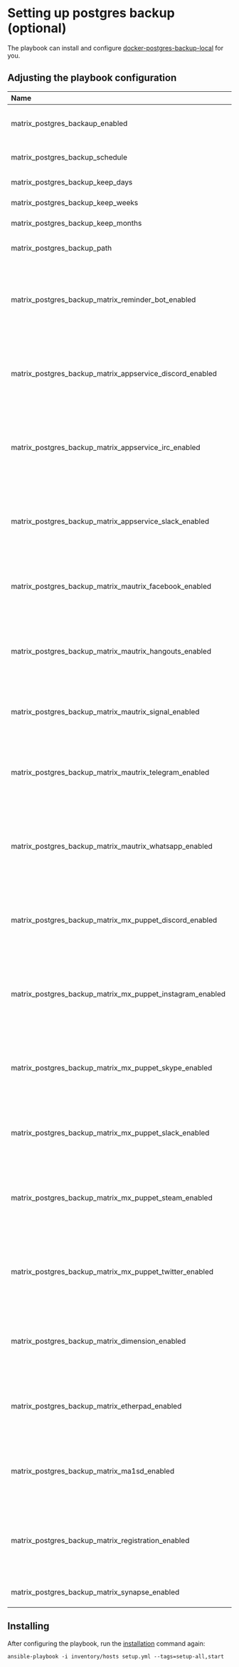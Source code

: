 # Setting up postgres backup (optional)

The playbook can install and configure [docker-postgres-backup-local](https://github.com/prodrigestivill/docker-postgres-backup-local) for you.

## Adjusting the playbook configuration

| Name                              | Default value                | Description                                                      |
| :-------------------------------- | :--------------------------- | :--------------------------------------------------------------- |
|matrix_postgres_backaup_enabled|false|Set to true to use [docker-postgres-backup-local](https://github.com/prodrigestivill/docker-postgres-backup-local) to create automatic database backups|
|matrix_postgres_backup_schedule| '@daily' |Cron-schedule specifying the interval between postgres backups.|
|matrix_postgres_backup_keep_days|"7"|Number of daily backups to keep|
|matrix_postgres_backup_keep_weeks|"4"|Number of weekly backups to keep|
|matrix_postgres_backup_keep_months|"12"|Number of monthly backups to keep|
|matrix_postgres_backup_path | "{{ matrix_base_data_path }}/postgres-backup" | Storagepath for the database backups|
|matrix_postgres_backup_matrix_reminder_bot_enabled| false | Set to true to backup matrix_reminder_bot database. Per default matrix-reminder-bot uses an sqlite database. Only use this if you are using a postgres database for matrix-reminder-bot. |
|matrix_postgres_backup_matrix_appservice_discord_enabled| false | Set to true to backup matrix_appservice_discord database. Per default matrix_appservice_discord uses an sqlite database. Only use this if you are using a postgres database for matrix_appservice_discord. |
|matrix_postgres_backup_matrix_appservice_irc_enabled| false | Set to true to backup matrix_appservice_irc database. Per default matrix_appservice_irc uses an nedb database. Only use this if you are using a postgres database for matrix_appservice_irc. |
|matrix_postgres_backup_matrix_appservice_slack_enabled| false | Set to true to backup matrix_appservice_slack database. Per default matrix_appservice_slack uses an nedb database. Only use this if you are using a postgres database for matrix_appservice_slack. |
|matrix_postgres_backup_matrix_mautrix_facebook_enabled| false | Set to true to backup matrix_mautrix_facebook database. Per default matrix_mautrix_facebook uses an postgresned database. |
|matrix_postgres_backup_matrix_mautrix_hangouts_enabled| false | Set to true to backup _matrix_mautrix_hangouts database. Per default _matrix_mautrix_hangouts uses an sqlite database. Only use this if you are using a postgres database for _matrix_mautrix_hangouts. |
|matrix_postgres_backup_matrix_mautrix_signal_enabled| false | Set to true to backup matrix_mautrix_signal database. Per default matrix_mautrix_signal uses an postgres database.  |
|matrix_postgres_backup_matrix_mautrix_telegram_enabled| false | Set to true to backup matrix_mautrix_telegram database. Per default matrix_mautrix_telegram uses an sqlite database. Only use this if you are using a postgres database for matrix_mautrix_telegram. |
|matrix_postgres_backup_matrix_mautrix_whatsapp_enabled| false | Set to true to backup matrix_mautrix_whatsapp database. Per default matrix_mautrix_whatsapp uses an sqlite database. Only use this if you are using a postgres database for matrix_mautrix_whatsapp. |
|matrix_postgres_backup_matrix_mx_puppet_discord_enabled| false | Set to true to backup matrix_mx_puppet_discord database. Per default matrix_mx_puppet_discord uses an sqlite database. Only use this if you are using a postgres database for matrix_mx_puppet_discord. |
|matrix_postgres_backup_matrix_mx_puppet_instagram_enabled| false | Set to true to backup matrix_mx_puppet_instagram database. Per default matrix_mx_puppet_instagram uses an sqlite database. Only use this if you are using a postgres database for matrix_mx_puppet_instagram. |
|matrix_postgres_backup_matrix_mx_puppet_skype_enabled| false | Set to true to backup matrix_mx_puppet_skype database. Per default matrix_mx_puppet_skype uses an sqlite database. Only use this if you are using a postgres database for matrix_mx_puppet_skype. |
|matrix_postgres_backup_matrix_mx_puppet_slack_enabled| false | Set to true to backup matrix_mx_puppet_slack database. Per default matrix_mx_puppet_slack uses an sqlite database. Only use this if you 
|matrix_postgres_backup_matrix_mx_puppet_steam_enabled| false | Set to true to backup matrix_mx_puppet_steam database. Per default matrix_mx_puppet_steam uses an sqlite database. Only use this if you are using a postgres database for matrix_mx_puppet_steam. |
|matrix_postgres_backup_matrix_mx_puppet_twitter_enabled| false | Set to true to backup matrix_mx_puppet_twitter database. Per default matrix_mx_puppet_twitter uses an sqlite database. Only use this if you are using a postgres database for matrix_mx_puppet_twitter. |
|matrix_postgres_backup_matrix_dimension_enabled| false | Set to true to backup matrix_dimension database. Per default matrix_dimension uses an sqlite database. Only use this if you are using a postgres database for matrix_dimension. |
|matrix_postgres_backup_matrix_etherpad_enabled| false | Set to true to backup matrix_etherpad database. Per default matrix_etherpad uses an sqlite database. Only use this if you are using a postgres database for matrix_etherpad. |
|matrix_postgres_backup_matrix_ma1sd_enabled| false | Set to true to backup matrix_ma1sd database. Per default matrix_ma1sd uses an sqlite database. Only use this if you are using a postgres database for matrix_ma1sd. |
|matrix_postgres_backup_matrix_registration_enabled| false | Set to true to backup matrix_registration database. Per default matrix_registration uses an sqlite database. Only use this if you are using a postgres database for matrix_registration. |
|matrix_postgres_backup_matrix_synapse_enabled| true | Set to false to disabble backup of matrix_synapse database. |

## Installing

After configuring the playbook, run the [installation](installing.md) command again:

```
ansible-playbook -i inventory/hosts setup.yml --tags=setup-all,start
```